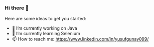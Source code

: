 ### Hi there 👋




Here are some ideas to get you started:

- 🔭 I’m currently working on Java
- 🌱 I’m currently learning Selenium
- 📫 How to reach me: https://www.linkedin.com/in/yusufgunay099/



